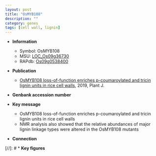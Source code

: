 ```yaml
---
layout: post
title: "OsMYB108"
description: ""
category: genes
tags: [cell wall, lignin]
---
```


* **Information**  
    + Symbol: OsMYB108  
    + MSU: [LOC_Os09g36730](http://rice.plantbiology.msu.edu/cgi-bin/ORF_infopage.cgi?orf=LOC_Os09g36730)  
    + RAPdb: [Os09g0538400](http://rapdb.dna.affrc.go.jp/viewer/gbrowse_details/irgsp1?name=Os09g0538400)  

* **Publication**  
    + [OsMYB108 loss-of-function enriches p-coumaroylated and tricin lignin units in rice cell walls](http://www.ncbi.nlm.nih.gov/pubmed?term=OsMYB108+loss-of-function+enriches+p-coumaroylated+and+tricin+lignin+units+in+rice+cell+walls%5BTitle%5D), 2019, Plant J.

* **Genbank accession number**  

* **Key message**  
    + OsMYB108 loss-of-function enriches p-coumaroylated and tricin lignin units in rice cell walls
    + NMR analysis also showed that the relative abundances of major lignin linkage types were altered in the OsMYB108 mutants

* **Connection**  

[//]: # * **Key figures**  


